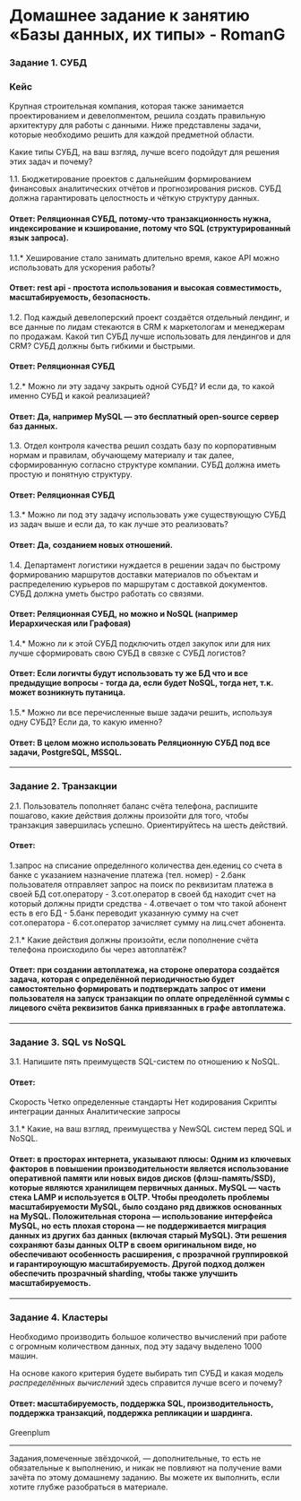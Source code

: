 # Домашнее задание к занятию «Базы данных, их типы» - RomanG



### Задание 1. СУБД

### Кейс
Крупная строительная компания, которая также занимается проектированием и девелопментом, решила создать 
правильную архитектуру для работы с данными. Ниже представлены задачи, которые необходимо решить для
каждой предметной области. 

Какие типы СУБД, на ваш взгляд, лучше всего подойдут для решения этих задач и почему? 
 
1.1. Бюджетирование проектов с дальнейшим формированием финансовых аналитических отчётов и прогнозирования рисков.
СУБД должна гарантировать целостность и чёткую структуру данных.

#### Ответ: Реляционная СУБД, потому-что транзакционность нужна, индексирование и кэширование, потому что SQL (структурированный язык запроса).


1.1.* Хеширование стало занимать длительно время, какое API можно использовать для ускорения работы? 

#### Ответ: rest api - простота использования и высокая совместимость, масштабируемость, безопасность.


1.2. Под каждый девелоперский проект создаётся отдельный лендинг, и все данные по лидам стекаются в CRM к 
маркетологам и менеджерам по продажам. Какой тип СУБД лучше использовать для лендингов и для CRM? 
СУБД должны быть гибкими и быстрыми.

#### Ответ: Реляционная СУБД


1.2.* Можно ли эту задачу закрыть одной СУБД? И если да, то какой именно СУБД и какой реализацией?

#### Ответ: Да, например MySQL — это бесплатный open-source сервер баз данных.


1.3. Отдел контроля качества решил создать базу по корпоративным нормам и правилам, обучающему материалу 
и так далее, сформированную согласно структуре компании. СУБД должна иметь простую и понятную структуру.

#### Ответ: Реляционная СУБД


1.3.* Можно ли под эту задачу использовать уже существующую СУБД из задач выше и если да, то как лучше это 
реализовать?

#### Ответ: Да, созданием новых отношений.


1.4. Департамент логистики нуждается в решении задач по быстрому формированию маршрутов доставки материалов 
по объектам и распределению курьеров по маршрутам с доставкой документов. СУБД должна уметь быстро работать
со связями.

#### Ответ: Реляционная СУБД, но можно и NoSQL (например Иерархическая или Графовая)


1.4.* Можно ли к этой СУБД подключить отдел закупок или для них лучше сформировать свою СУБД в связке с СУБД 
логистов?

#### Ответ: Если логичты будут использовать ту же БД что и все предыдущие вопросы - тогда да, если будет NoSQL, тогда нет, т.к. может возникнуть путаница.


1.5.* Можно ли все перечисленные выше задачи решить, используя одну СУБД? Если да, то какую именно?

#### Ответ: В целом можно использовать Реляционную СУБД под все задачи, PostgreSQL, MSSQL.

---

### Задание 2. Транзакции

2.1. Пользователь пополняет баланс счёта телефона, распишите пошагово, какие действия должны произойти для того, чтобы 
транзакция завершилась успешно. Ориентируйтесь на шесть действий.

#### Ответ: 
1.запрос на списание определнного количества ден.едениц со счета в банке с указанием назначение платежа (тел. номер) - 
2.банк пользователя отправляет запрос на поиск по реквизитам платежа в своей БД сот.оператору - 
3.сот.оператор в своей бд находит счет на который должны придти средства - 
4.отвечает о том что такой абонент есть в его БД - 
5.банк переводит указанную сумму на счет сот.оператора - 
6.сот.оператор зачисляет сумму на лиц.счет абонента.

2.1.* Какие действия должны произойти, если пополнение счёта телефона происходило бы через автоплатёж?

#### Ответ: при создании автоплатежа, на стороне оператора создаётся задача, которая с определённой периодичностью будет самостоятельно формировать и подтверждать запрос от имени пользователя на запуск транзакции по оплате определённой суммы с лицевого счёта реквизитов банка привязанных в графе автоплатежа.


---

### Задание 3. SQL vs NoSQL

3.1. Напишите пять преимуществ SQL-систем по отношению к NoSQL. 

#### Ответ: 
Скорость
Четко определенные стандарты
Нет кодирования
Скрипты интеграции данных
Аналитические запросы


3.1.* Какие, на ваш взгляд, преимущества у NewSQL систем перед SQL и NoSQL.

#### Ответ: в просторах интернета, указывают плюсы:  Одним из ключевых факторов в повышении производительности является использование оперативной памяти или новых видов дисков (флэш-память/SSD), которые являются хранилищем первичных данных. MySQL — часть стека LAMP и используется в OLTP. Чтобы преодолеть проблемы масштабируемости MySQL, было создано ряд движков основанных на MySQL. Положительная сторона — использование интерфейса MySQL, но есть плохая сторона — не поддерживается миграция данных из других баз данных (включая старый MySQL). Эти решения сохраняют базы данных OLTP в своем оригинальном виде, но обеспечивают особенность расширения, с прозрачной группировкой и гарантироующую масштабируемость. Другой подход должен обеспечить прозрачный sharding, чтобы также улучшить масштабируемость.

---

### Задание 4. Кластеры

Необходимо производить большое количество вычислений при работе с огромным количеством данных, под эту задачу 
выделено 1000 машин. 

На основе какого критерия будете выбирать тип СУБД и какая модель *распределённых вычислений* 
здесь справится лучше всего и почему?

#### Ответ: масштабируемость, поддержка SQL, производительность, поддержка транзакций, поддержка репликации и шардинга.

Greenplum

---

Задания,помеченные звёздочкой, — дополнительные, то есть не обязательные к выполнению, и никак не повлияют на получение вами зачёта по этому домашнему заданию. Вы можете их выполнить, если хотите глубже разобраться в материале.
